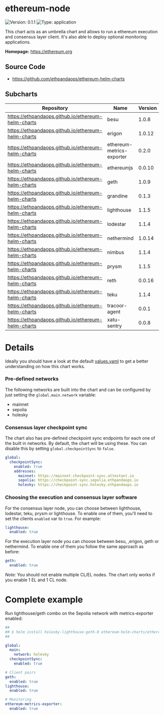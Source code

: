 
# ethereum-node

![Version: 0.1.1](https://img.shields.io/badge/Version-0.1.1-informational?style=flat-square) ![Type: application](https://img.shields.io/badge/Type-application-informational?style=flat-square)

This chart acts as an umbrella chart and allows to run a ethereum execution and consensus layer client. It's also able to deploy optional monitoring applications.

**Homepage:** <https://ethereum.org>

## Source Code

* <https://github.com/ethpandaops/ethereum-helm-charts>

## Subcharts
| Repository | Name | Version |
|------------|------|---------|
| https://ethpandaops.github.io/ethereum-helm-charts | besu | 1.0.8 |
| https://ethpandaops.github.io/ethereum-helm-charts | erigon | 1.0.12 |
| https://ethpandaops.github.io/ethereum-helm-charts | ethereum-metrics-exporter | 0.2.0 |
| https://ethpandaops.github.io/ethereum-helm-charts | ethereumjs | 0.0.10 |
| https://ethpandaops.github.io/ethereum-helm-charts | geth | 1.0.9 |
| https://ethpandaops.github.io/ethereum-helm-charts | grandine | 0.1.3 |
| https://ethpandaops.github.io/ethereum-helm-charts | lighthouse | 1.1.5 |
| https://ethpandaops.github.io/ethereum-helm-charts | lodestar | 1.1.4 |
| https://ethpandaops.github.io/ethereum-helm-charts | nethermind | 1.0.14 |
| https://ethpandaops.github.io/ethereum-helm-charts | nimbus | 1.1.4 |
| https://ethpandaops.github.io/ethereum-helm-charts | prysm | 1.1.5 |
| https://ethpandaops.github.io/ethereum-helm-charts | reth | 0.0.16 |
| https://ethpandaops.github.io/ethereum-helm-charts | teku | 1.1.4 |
| https://ethpandaops.github.io/ethereum-helm-charts | tracoor-agent | 0.0.1 |
| https://ethpandaops.github.io/ethereum-helm-charts | xatu-sentry | 0.0.8 |

# Details

Ideally you should have a look at the default [values.yaml](values.yaml) to get a better understanding on how this chart works.

### Pre-defined networks

The following networks are built into the chart and can be configured by just setting the `global.main.network` variable:

- mainnet
- sepolia
- holesky

### Consensus layer checkpoint sync

The chart also has pre-defined checkpoint sync endpoints for each one of the built in networks. By default, the chart will be using these. You can disable this by setting `global.checkpointSync` to `false`.

```yaml
global:
  checkpointSync:
    enabled: true
    addresses:
      mainnet: https://mainnet-checkpoint-sync.attestant.io
      sepolia: https://checkpoint-sync.sepolia.ethpandaops.io
      holesky: https://checkpoint-sync.holesky.ethpandaops.io
```

### Choosing the execution and consensus layer software

For the consensus layer node, you can choose between lighthouse, lodestar, teku, prysm or lighthouse. To enable one of them, you'll need to set the clients `enabled` var to `true`. For example:

```yaml
lighthouse:
  enabled: true
```

For the execution layer node you can choose between besu, ,erigon, geth or nethermind. To enable one of them you follow the same approach as before:

```yaml
geth:
  enabled: true
```

*Note:* You should not enable multiple CL/EL nodes. The chart only works if you enable 1 EL and 1 CL node.

# Complete example

Run lighthouse/geth combo on the Sepolia network with metrics-exporter enabled:

```yaml
##
## $ helm install holesky-lighthouse-geth-0 ethereum-helm-charts/ethereum-node -f values.yaml
##

global:
  main:
    network: holesky
  checkpointSync:
    enabled: true

# Client pairs
geth:
  enabled: true
lighthouse:
  enabled: true

# Monitoring
ethereum-metrics-exporter:
  enabled: true
```
